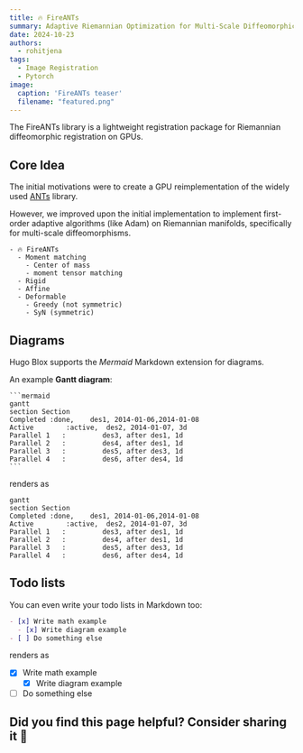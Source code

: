 ```yaml
---
title: 🔥 FireANTs
summary: Adaptive Riemannian Optimization for Multi-Scale Diffeomorphic Registration
date: 2024-10-23
authors:
  - rohitjena
tags:
  - Image Registration
  - Pytorch
image:
  caption: 'FireANTs teaser'
  filename: "featured.png"
---
```


The FireANTs library is a lightweight registration package for Riemannian diffeomorphic registration on GPUs.

## Core Idea

The initial motivations were to create a GPU reimplementation of the widely used [ANTs](https://github.com/ANTsX/ANTs) library. 

However, we improved upon the initial implementation to implement first-order adaptive algorithms (like Adam) on Riemannian manifolds, specifically for multi-scale diffeomorphisms.


```markmap {height="200px"}
- 🔥 FireANTs
  - Moment matching 
    - Center of mass
    - moment tensor matching
  - Rigid
  - Affine
  - Deformable
    - Greedy (not symmetric)
    - SyN (symmetric)
```

## Diagrams

Hugo Blox supports the _Mermaid_ Markdown extension for diagrams.

An example **Gantt diagram**:

    ```mermaid
    gantt
    section Section
    Completed :done,    des1, 2014-01-06,2014-01-08
    Active        :active,  des2, 2014-01-07, 3d
    Parallel 1   :         des3, after des1, 1d
    Parallel 2   :         des4, after des1, 1d
    Parallel 3   :         des5, after des3, 1d
    Parallel 4   :         des6, after des4, 1d
    ```

renders as

```mermaid
gantt
section Section
Completed :done,    des1, 2014-01-06,2014-01-08
Active        :active,  des2, 2014-01-07, 3d
Parallel 1   :         des3, after des1, 1d
Parallel 2   :         des4, after des1, 1d
Parallel 3   :         des5, after des3, 1d
Parallel 4   :         des6, after des4, 1d
```

## Todo lists

You can even write your todo lists in Markdown too:

```markdown
- [x] Write math example
  - [x] Write diagram example
- [ ] Do something else
```

renders as

- [x] Write math example
  - [x] Write diagram example
- [ ] Do something else

## Did you find this page helpful? Consider sharing it 🙌
